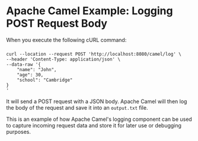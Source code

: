 # Apache Camel Example: Logging POST Request Body

When you execute the following cURL command:
### 
```
curl --location --request POST 'http://localhost:8080/camel/log' \
--header 'Content-Type: application/json' \
--data-raw '{
    "name": "John",
    "age": 30,
    "school": "Cambridge"
}
'
```


It will send a POST request with a JSON body. Apache Camel will then log the body of the request and save it into an `output.txt` file.

This is an example of how Apache Camel's logging component can be used to capture incoming request data and store it for later use or debugging purposes.
